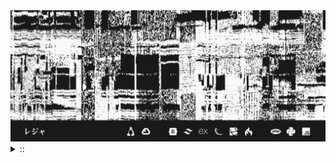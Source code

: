 <img src="./banner.png">
<details><summary> :: </summary>
<!--START_SECTION:waka-->

```
From: 09 August 2024 - To: 05 April 2025

Total Time: 1,213 hrs 36 mins

Python                     350 hrs 6 mins  ///////------------------   26.68 %
Markdown                   208 hrs 52 mins ////---------------------   15.91 %
PHP                        200 hrs 47 mins ////---------------------   15.30 %
Other                      98 hrs 52 mins  //-----------------------   07.53 %
```

<!--END_SECTION:waka-->
</details>
